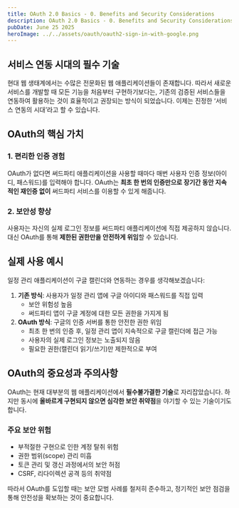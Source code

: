 ```yaml
---
title: OAuth 2.0 Basics - 0. Benefits and Security Considerations
description: OAuth 2.0 Basics - 0. Benefits and Security Considerations.
pubDate: June 25 2025
heroImage: ../../assets/oauth/oauth2-sign-in-with-google.png
---
```

## 서비스 연동 시대의 필수 기술

현대 웹 생태계에서는 수많은 전문화된 웹 애플리케이션들이 존재합니다. 따라서 새로운 서비스를 개발할 때 모든 기능을 처음부터 구현하기보다는, 기존의 검증된 서비스들을 연동하여 활용하는 것이 효율적이고 권장되는 방식이 되었습니다. 이제는 진정한 ‘서비스 연동의 시대’라고 할 수 있습니다.

## OAuth의 핵심 가치

### 1. 편리한 인증 경험

OAuth가 없다면 써드파티 애플리케이션을 사용할 때마다 매번 사용자 인증 정보(아이디, 패스워드)를 입력해야 합니다. OAuth는 **최초 한 번의 인증만으로 장기간 동안 지속적인 재인증 없이** 써드파티 서비스를 이용할 수 있게 해줍니다.

### 2. 보안성 향상

사용자는 자신의 실제 로그인 정보를 써드파티 애플리케이션에 직접 제공하지 않습니다. 대신 OAuth를 통해 **제한된 권한만을 안전하게 위임**할 수 있습니다.

## 실제 사용 예시

일정 관리 애플리케이션이 구글 캘린더와 연동하는 경우를 생각해보겠습니다:

1. **기존 방식**: 사용자가 일정 관리 앱에 구글 아이디와 패스워드를 직접 입력
    - 보안 위험성 높음
    - 써드파티 앱이 구글 계정에 대한 모든 권한을 가지게 됨
2. **OAuth 방식**: 구글의 인증 서버를 통한 안전한 권한 위임
    - 최초 한 번의 인증 후, 일정 관리 앱이 지속적으로 구글 캘린더에 접근 가능
    - 사용자의 실제 로그인 정보는 노출되지 않음
    - 필요한 권한(캘린더 읽기/쓰기)만 제한적으로 부여

## OAuth의 중요성과 주의사항

OAuth는 현재 대부분의 웹 애플리케이션에서 **필수불가결한 기술**로 자리잡았습니다. 하지만 동시에 **올바르게 구현되지 않으면 심각한 보안 취약점**을 야기할 수 있는 기술이기도 합니다.

### 주요 보안 위험

- 부적절한 구현으로 인한 계정 탈취 위험
- 권한 범위(scope) 관리 미흡
- 토큰 관리 및 갱신 과정에서의 보안 허점
- CSRF, 리다이렉션 공격 등의 취약점

따라서 OAuth를 도입할 때는 보안 모범 사례를 철저히 준수하고, 정기적인 보안 점검을 통해 안전성을 확보하는 것이 중요합니다.

